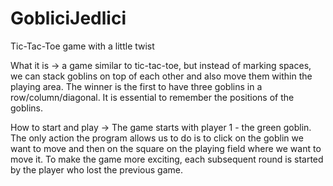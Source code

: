 # GobliciJedlici
Tic-Tac-Toe game with a little twist

What it is -> a game similar to tic-tac-toe, but instead of marking spaces, we can stack goblins on top of each other and also move them within the playing area. The winner is the first to have three goblins in a row/column/diagonal. It is essential to remember the positions of the goblins.

How to start and play -> The game starts with player 1 - the green goblin. The only action the program allows us to do is to click on the goblin we want to move and then on the square on the playing field where we want to move it. To make the game more exciting, each subsequent round is started by the player who lost the previous game.
